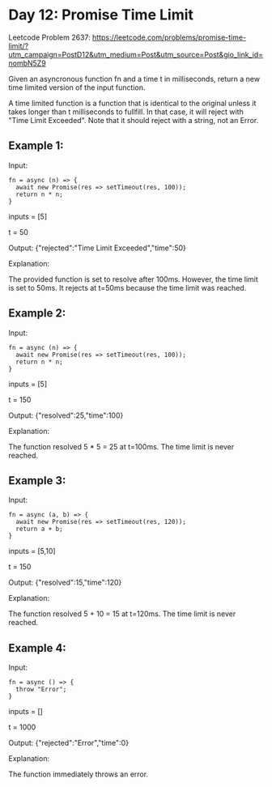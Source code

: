 # Day 12: Promise Time Limit

Leetcode Problem 2637: https://leetcode.com/problems/promise-time-limit/?utm_campaign=PostD12&utm_medium=Post&utm_source=Post&gio_link_id=nombN5Z9

Given an asyncronous function fn and a time t in milliseconds, return a new time limited version of the input function.

A time limited function is a function that is identical to the original unless it takes longer than t milliseconds to fullfill. In that case, it will reject with "Time Limit Exceeded".  Note that it should reject with a string, not an Error.

 

## Example 1:

Input: 
```
fn = async (n) => { 
  await new Promise(res => setTimeout(res, 100)); 
  return n * n; 
}
```
inputs = [5]

t = 50

Output: {"rejected":"Time Limit Exceeded","time":50}

Explanation:

The provided function is set to resolve after 100ms. However, the time limit is set to 50ms. It rejects at t=50ms because the time limit was reached.

## Example 2:

Input: 
```
fn = async (n) => { 
  await new Promise(res => setTimeout(res, 100)); 
  return n * n; 
}
```
inputs = [5]

t = 150

Output: {"resolved":25,"time":100}

Explanation:

The function resolved 5 * 5 = 25 at t=100ms. The time limit is never reached.

## Example 3:

Input: 
```
fn = async (a, b) => { 
  await new Promise(res => setTimeout(res, 120)); 
  return a + b; 
}
```
inputs = [5,10]

t = 150

Output: {"resolved":15,"time":120}

Explanation:

The function resolved 5 + 10 = 15 at t=120ms. The time limit is never reached.

## Example 4:

Input: 
```
fn = async () => { 
  throw "Error";
}
```
inputs = []

t = 1000

Output: {"rejected":"Error","time":0}

Explanation:

The function immediately throws an error.